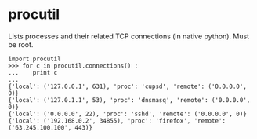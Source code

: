 # procutil
Lists processes and their related TCP connections (in native python). Must be root.

```
import procutil
>>> for c in procutil.connections() :
...    print c
... 
{'local': ('127.0.0.1', 631), 'proc': 'cupsd', 'remote': ('0.0.0.0', 0)}
{'local': ('127.0.1.1', 53), 'proc': 'dnsmasq', 'remote': ('0.0.0.0', 0)}
{'local': ('0.0.0.0', 22), 'proc': 'sshd', 'remote': ('0.0.0.0', 0)}
{'local': ('192.168.0.2', 34855), 'proc': 'firefox', 'remote': ('63.245.100.100', 443)}
```
